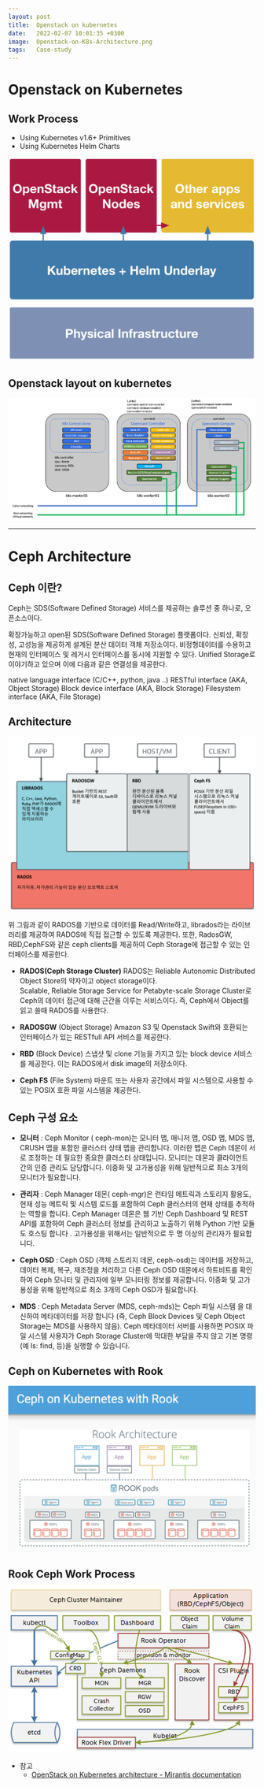```yaml
---
layout: post
title:  Openstack on kubernetes
date:   2022-02-07 10:01:35 +0300
image:  Openstack-on-K8s-Architecture.png
tags:   Case-study
---
```


# Openstack on Kubernetes

## Work Process

- Using Kubernetes v1.6+ Primitives
- Using Kubernetes Helm Charts


![work process](/images/openstack-helm-work.png)

## Openstack layout on kubernetes

![Openstack layout on kubernetes](/images/openstack-layout-on-k8s.png)

------------------
# Ceph Architecture

## Ceph 이란?
Ceph는 SDS(Software Defined Storage) 서비스를 제공하는 솔루션 중 하나로, 오픈소스이다.  

확장가능하고 open된 SDS(Software Defined Storage) 플랫폼이다.
신뢰성, 확장성, 고성능을 제공하게 설계된 분산 데이터 객체 저장소이다.
비정형데이터를 수용하고 현재의 인터페이스 및 레거시 인터페이스를 동시에 지원할 수 있다.
Unified Storage로 이야기하고 있으며 이에 다음과 같은 연결성을 제공한다.

native language interface (C/C++, python, java ..)
RESTful interface (AKA, Object Storage)
Block device interface (AKA, Block Storage)
Filesystem interface (AKA, File Storage)


## Architecture

![Ceph Architecture](/images/ceph-architecture.png)

위 그림과 같이 RADOS를 기반으로 데이터를 Read/Write하고, librados라는 라이브러리를 제공하여 RADOS에 직접 접근할 수 있도록 제공한다. 또한, RadosGW, RBD,CephFS와 같은 ceph clients를 제공하여 Ceph Storage에 접근할 수 있는 인터페이스를 제공한다.

- **RADOS(Ceph Storage Cluster)**
RADOS는 Reliable Autonomic Distributed Object Store의 약자이고 object storage이다.  
Scalable, Reliable Storage Service for Petabyte-scale Storage Cluster로 Ceph의 데이터 접근에 대해 근간을 이루는 서비스이다. 즉, Ceph에서 Object를 읽고 쓸때 RADOS를 사용한다.

- **RADOSGW** (Object Storage)
Amazon S3 및 Openstack Swift와 호환되는 인터페이스가 있는 RESTfull API 서비스를 제공한다.

- **RBD** (Block Device)
스냅샷 및 clone 기능을 가지고 있는 block device 서비스를 제공한다. 이는 RADOS에서 disk image의 저장소이다.

- **Ceph FS** (File System)
마운트 또는 사용자 공간에서 파일 시스템으로 사용할 수 있는 POSIX 호환 파일 시스템을 제공한다.

## Ceph 구성 요소

- **모니터** : Ceph Monitor ( ceph-mon)는 모니터 맵, 매니저 맵, OSD 맵, MDS 맵, CRUSH 맵을 포함한 클러스터 상태 맵을 관리합니다. 이러한 맵은 Ceph 데몬이 서로 조정하는 데 필요한 중요한 클러스터 상태입니다. 모니터는 데몬과 클라이언트 간의 인증 관리도 담당합니다. 이중화 및 고가용성을 위해 일반적으로 최소 3개의 모니터가 필요합니다.

- **관리자** : Ceph Manager 데몬( ceph-mgr)은 런타임 메트릭과 스토리지 활용도, 현재 성능 메트릭 및 시스템 로드를 포함하여 Ceph 클러스터의 현재 상태를 추적하는 역할을 합니다. Ceph Manager 데몬은 웹 기반 Ceph Dashboard 및 REST API를 포함하여 Ceph 클러스터 정보를 관리하고 노출하기 위해 Python 기반 모듈도 호스팅 합니다 . 고가용성을 위해서는 일반적으로 두 명 이상의 관리자가 필요합니다.  

- **Ceph OSD** : Ceph OSD (객체 스토리지 데몬, ceph-osd)는 데이터를 저장하고, 데이터 복제, 복구, 재조정을 처리하고 다른 Ceph OSD 데몬에서 하트비트를 확인하여 Ceph 모니터 및 관리자에 일부 모니터링 정보를 제공합니다. 이중화 및 고가용성을 위해 일반적으로 최소 3개의 Ceph OSD가 필요합니다.  

- **MDS** : Ceph Metadata Server (MDS, ceph-mds)는 Ceph 파일 시스템 을 대신하여 메타데이터를 저장 합니다 (즉, Ceph Block Devices 및 Ceph Object Storage는 MDS를 사용하지 않음). Ceph 메타데이터 서버를 사용하면 POSIX 파일 시스템 사용자가 Ceph Storage Cluster에 막대한 부담을 주지 않고 기본 명령(예 ls: find, 등)을 실행할 수 있습니다.  

## Ceph on Kubernetes with Rook

![Ceph on Kubernetes with Rook](/images/ceph-on-k8s-with-rook.png)

## Rook Ceph Work Process

![Rook Ceph Work Process](/images/rook-ceph-work-process.png)

* 참고
  - [OpenStack on Kubernetes architecture - Mirantis documentation](https://docs.mirantis.com/mos/latest/ref-arch/openstack/openstack-k8s-arch.html)
